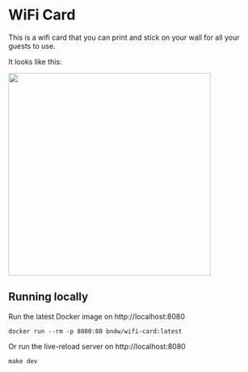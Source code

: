 
# WiFi Card

This is a wifi card that you can print and stick on your wall for all your guests to use.

It looks like this:

<img width=400 src="https://user-images.githubusercontent.com/4248167/83356910-05361c00-a31e-11ea-8735-95852b82ddcf.png">

## Running locally

Run the latest Docker image on http://localhost:8080

```
docker run --rm -p 8080:80 bndw/wifi-card:latest
```

Or run the live-reload server on http://localhost:8080

```
make dev
```
